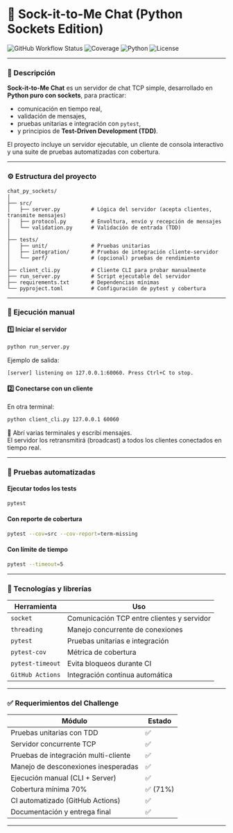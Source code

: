# 🧠 Sock-it-to-Me Chat (Python Sockets Edition)

![GitHub Workflow Status](https://img.shields.io/github/actions/workflow/status/egrazm/test/ci.yml?branch=main&label=CI)
![Coverage](https://img.shields.io/badge/coverage-71%25-yellow)
![Python](https://img.shields.io/badge/python-3.10%2B-blue)
![License](https://img.shields.io/badge/license-MIT-green)

---

### 🧩 Descripción

**Sock-it-to-Me Chat** es un servidor de chat TCP simple, desarrollado en **Python puro con sockets**, para practicar:
- comunicación en tiempo real,  
- validación de mensajes,  
- pruebas unitarias e integración con `pytest`,  
- y principios de **Test-Driven Development (TDD)**.  

El proyecto incluye un servidor ejecutable, un cliente de consola interactivo y una suite de pruebas automatizadas con cobertura.

---

### ⚙️ Estructura del proyecto

```
chat_py_sockets/
│
├── src/
│   ├── server.py          # Lógica del servidor (acepta clientes, transmite mensajes)
│   ├── protocol.py        # Envoltura, envío y recepción de mensajes
│   └── validation.py      # Validación de entrada (TDD)
│
├── tests/
│   ├── unit/              # Pruebas unitarias
│   ├── integration/       # Pruebas de integración cliente-servidor
│   └── perf/              # (opcional) pruebas de rendimiento
│
├── client_cli.py          # Cliente CLI para probar manualmente
├── run_server.py          # Script ejecutable del servidor
├── requirements.txt       # Dependencias mínimas
└── pyproject.toml         # Configuración de pytest y cobertura
```

---

### 🚀 Ejecución manual

#### 1️⃣ Iniciar el servidor
```bash
python run_server.py
```
Ejemplo de salida:
```
[server] listening on 127.0.0.1:60060. Press Ctrl+C to stop.
```

#### 2️⃣ Conectarse con un cliente
En otra terminal:
```bash
python client_cli.py 127.0.0.1 60060
```

💬 Abrí varias terminales y escribí mensajes.  
El servidor los retransmitirá (broadcast) a todos los clientes conectados en tiempo real.

---

### 🧪 Pruebas automatizadas

#### Ejecutar todos los tests
```bash
pytest
```

#### Con reporte de cobertura
```bash
pytest --cov=src --cov-report=term-missing
```

#### Con límite de tiempo
```bash
pytest --timeout=5
```

---

### 🧰 Tecnologías y librerías

| Herramienta | Uso |
|--------------|-----|
| `socket` | Comunicación TCP entre clientes y servidor |
| `threading` | Manejo concurrente de conexiones |
| `pytest` | Pruebas unitarias e integración |
| `pytest-cov` | Métrica de cobertura |
| `pytest-timeout` | Evita bloqueos durante CI |
| `GitHub Actions` | Integración continua automática |

---

### ✅ Requerimientos del Challenge

| Módulo | Estado |
|--------|--------|
| Pruebas unitarias con TDD | ✅ |
| Servidor concurrente TCP | ✅ |
| Pruebas de integración multi-cliente | ✅ |
| Manejo de desconexiones inesperadas | ✅ |
| Ejecución manual (CLI + Server) | ✅ |
| Cobertura mínima 70% | ✅ (71%) |
| CI automatizado (GitHub Actions) | ✅ |
| Documentación y entrega final | ✅ |

---

